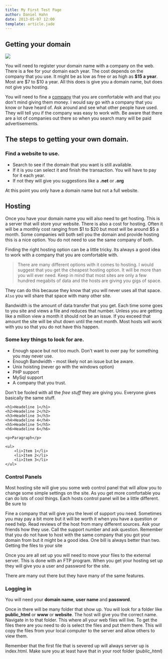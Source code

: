 ```yaml
---
title: My First Test Page
author: Daniel Hahn
date: 2013-05-07 12:00
template: article.jade
---
```


## Getting your domain

![](http://www.svahtml.com/images/cars_lg.jpg)

You will need to register your domain name with a company on the web.  There is a fee for your domain each year.  The cost depends on the company that you use.  It might be as low as free or as high as **$15 a year**.  Most are $7 to $10 a year.  All this does is give you a domain name, but does not give you hosting.

<span class="more"></span>

You will need to fine a [company](http://www.godaddy.com) that you are comfortable with and that you don't mind giving them money.  I would say go with a company that you know or have heard of.  Ask around and see what other people have used.  They will tell you if the company was easy to work with.  Be aware that there are a lot of companies out there so when you search many will be paid advertisements. 

## The steps to getting your own domain.
### Find a website to use.
* Search to see if the domain that you want is still available. 
* If it is you can select it and finish the transaction.  You will have to pay for it each year.
* If not they will give you suggestions like a **.net** or **.org**

At this point you only have a domain name but not a full website.  

## Hosting

Once you have your domain name you will also need to get hosting.  This is a server that will store your website.  There is also a cost for hosting.  Often it will be a monthly cost ranging from $1 to $20 but most will be around $5 a month.  Some companies will both sell you the domain and provide hosting this is a nice option.  You do not need to use the same company of both. 

Finding the right hosting option can be a little tricky.  Its always a good idea to work with a company that you are comfortable with. 

> There are many different options with it comes to hosting. I would suggest that you get the cheapest hosting option.  It will be more than you will ever need.  Keep in mind that most sites are only a few hundred megabits of data and the hosts are giving you gigs of space.

They can do this because they know that you will never uses all that space.  `Also` you will share that space with many other site. 

Bandwidth is the amount of data transfer that you get. Each time some goes to you site and views a file and reduces that number.  Unless you are getting like a million view a month it should not be an issue.  If you exceed that amount the site will be shut down until the next month.  Most hosts will work with you so that you do not have this happen.

### Some key things to look for are.

* Enough space but not too much.  Don't want to over pay for something you may never use.
* Enough Bandwidth - most likely not an issue but be aware. 
* Unix hoisting (never go with the windows option)
* PHP support
* MySql support
* A company that you trust.

Don't be fooled with all the *free stuff* they are giving you.  Everyone gives basically the same stuff. 

	<h1>Headeline 1</h1>
	<h2>Headeline 2</h2>
	<h3>Headeline 3</h3>
	<h4>Headeline 4</h4>
	<h5>Headeline 5</h5>
	<h6>Headeline 6</h6>

	<p>Paragraph</p>

	<ul>
		<li>Item 1</li>
		<li>Item 2</li>
		<li>Item 3</li>
	</ul>

### Control Panels
Most hosting site will give you some web control panel that will allow you to change some simple settings on the site.  As you get more comfortable you can do lots of cool things.  Each hosts control panel will be a little different.
Be sure to

Fine a company that will give you the level of support you need.  Sometimes you may pay a bit more but it will be worth it when you have a question or need help. 
Read reviews of the host from many different sources.  Ask your friends how they use.  Call the support number and ask question.
Remember that you do not have to host with the same company that you got your domain from but it might be a good idea.  One bill is always better than two. 
Getting the files to your site

Once you are all set up you will need to move your files to the external server.  This is done with an FTP program.  When you get your hosting set up they will give you a user and password for the site. 

There are many out there but they have many of the same features. 

### Logging in
You will need your **domain name**, **user name** and **password**.

Once in there will be many folder that show up.   You will look for a folder like **public_html** or **www** or **website**.  The host will give you the correct name.  Navigate in to that folder.  This where all your web files will live.  To get the files there are you need to do is select the files and put them there.  This will copy the files from your local computer to the server and allow others to view them.

Remember that the first file that is severed up will always server up is index.html.  Make sure you at least have that in your root folder (_public_html_)

